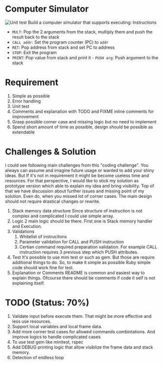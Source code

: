 # Computer Simulator
![Unit test](https://github.com/Zogoo/computer_simulator/actions/workflows/run-test.yml/badge.svg)
Build a computer simulator that supports executing:
Instructions
- `MULT`: Pop the 2 arguments from the stack, multiply them and push the result back to the stack 
- `CALL addr`: Set the program counter (PC) to `addr`
- `RET`: Pop address from stack and set PC to address
- `STOP`: Exit the program
- `PRINT`: Pop value from stack and print it - `PUSH arg`: Push argument to the stack

# Requirement
1. Simple as possible
2. Error handling
3. Unit test
4. Comments and explanation with TODO and FIXME inline comments for improvement
5. Grasp possible corner case and missing logic but no need to implement
6. Spend short amount of time as possible, design should be possible as extendable


# Challenges & Solution
I could see following main challenges from this "coding challenge". 
You always can assume and imagine future usage or wanted to add your shiny ideas.
But If it's not in requirement it might be become useless time and resources.
For that perspective, I would like to stick my solution as prototype version which able to explain my idea and bring visibility. Top of that we have discussion about further issues and missing point of my solution.
Even do, when you missed lot of corner cases. The main design should not require drastical changes or rewrite.
1. Stack memory data structure
  Since structure of instruction is not complex and complicated I could use simple array.
2. Logic
   2 main logic should be there. First one is Stack memory handler and Execution.
3. Validations
   1. Whitelist of instrucitons
   2. Parameter validation for CALL and PUSH instruction
   3. Certian command required preparation validation. For example CALL instruction requires 3 previous step which PUSH attributes.
4. Test
   It's possible to use mini test or such as gem. But those are require additional things to do. So, to make it simple as possible Ruby simple code should work fine for test.
5. Explanation or Comments
   README is common and easiest way to explain things. Ofcourse there should be comments if code it self is not explaining itself.

# TODO (Status: 70%)
1. Validate input before execute them. That might be more effective and less use resources.
2. Support local variables and local frame data.
3. Add more corner test cases for allowed commands combintations. And improve logics to handle complicated cases.
4. To use test gem like minitest, rspec
5. Add DEBUG printing logic that allow visiblize the frame data and stack memory.
6. Detection of endless loop
